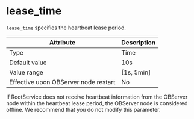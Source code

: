 lease_time
===============================

`lease_time` specifies the heartbeat lease period.


| **Attribute** | **Description** |
|------------------|--------------|
| Type | Time |
| Default value | 10s |
| Value range | \[1s, 5min\] |
| Effective upon OBServer node restart | No |



If RootService does not receive heartbeat information from the OBServer node within the heartbeat lease period, the OBServer node is considered offline.  We recommend that you do not modify this parameter.
